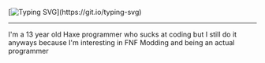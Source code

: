 [![Typing SVG](https://readme-typing-svg.herokuapp.com?font=Comic+sans+MS&duration=2000&pause=1000&color=F76800&center=true&repeat=false&random=false&width=435&lines=Yo%2C+the+names+FireKoopa.)](https://git.io/typing-svg)

---

I'm a 13 year old Haxe programmer who sucks at coding but I still do it anyways because I'm interesting in FNF Modding and being an actual programmer
